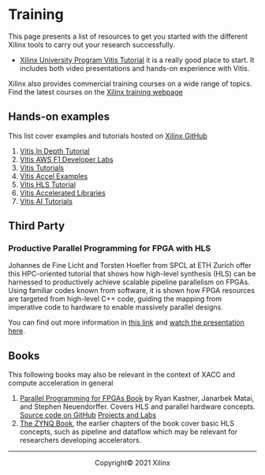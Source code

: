 # Training

This page presents a list of resources to get you started with the different Xilinx tools to carry out your research successfully.

- [Xilinx University Program Vitis Tutorial](https://xilinx.github.io/xup_compute_acceleration/) it is a really good place to start. It includes both video presentations and hands-on experience with Vitis.

Xilinx also provides commercial training courses on a wide range of topics. Find the latest courses on the [Xilinx training webpage](https://www.xilinx.com/training/customer-training.html)



## Hands-on examples

This list cover examples and tutorials hosted on [Xilinx GitHub](https://github.com/Xilinx)

1. [Vitis In Depth Tutorial](https://github.com/Xilinx/Vitis-In-Depth-Tutorial)
1. [Vitis AWS F1 Developer Labs](https://github.com/Xilinx/Vitis-AWS-F1-Developer-Labs)
1. [Vitis Tutorials](https://github.com/Xilinx/Vitis-Tutorials)
1. [Vitis Accel Examples](https://github.com/Xilinx/Vitis_Accel_Examples)
1. [Vitis HLS Tutorial](github.com/Xilinx/HLS-Tiny-Tutorials)
1. [Vitis Accelerated Libraries](https://github.com/Xilinx/Vitis_Libraries)
1. [Vitis AI Tutorials](https://github.com/Xilinx/Vitis-AI-Tutorials)



## Third Party 

### Productive Parallel Programming for FPGA with HLS

Johannes de Fine Licht and Torsten Hoefler from SPCL at ETH Zurich offer this HPC-oriented tutorial that shows how high-level synthesis (HLS) can be harnessed to productively achieve scalable pipeline parallelism on FPGAs. Using familiar codes known from software, it is shown how FPGA resources are targeted from high-level C++ code, guiding the mapping from imperative code to hardware to enable massively parallel designs.

You can find out more information in [this link](https://spcl.inf.ethz.ch/Teaching/hls-tutorial/) and [watch the presentation here](https://youtu.be/2UvUP2hxMyI).



## Books

This following books may also be relevant in the context of XACC and compute acceleration in general

1. [Parallel Programming for FPGAs Book](https://arxiv.org/pdf/1805.03648.pdf) by Ryan Kastner, Janarbek Matai, and Stephen Neuendorffer. Covers HLS and parallel hardware concepts.  
   [Source code on GitHub](https://github.com/KastnerRG/pp4fpgas) [Projects and Labs](https://pp4fpgas.readthedocs.io/en/latest/)
1. [The ZYNQ Book](http://www.zynqbook.com/), the earlier chapters of the book cover basic HLS concepts, such as pipeline and dataflow which may be relevant for researchers developing accelerators.


---------------------------------------
<p align="center">Copyright&copy; 2021 Xilinx</p>